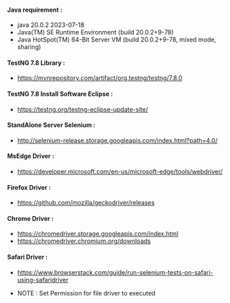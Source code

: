 #### Java requirement :

- java 20.0.2 2023-07-18
- Java(TM) SE Runtime Environment (build 20.0.2+9-78)
- Java HotSpot(TM) 64-Bit Server VM (build 20.0.2+9-78, mixed mode, sharing)

#### TestNG 7.8 Library : 
- https://mvnrepository.com/artifact/org.testng/testng/7.8.0

#### TestNG 7.8 Install Software Eclipse :  
- https://testng.org/testng-eclipse-update-site/

#### StandAlone Server Selenium :
- http://selenium-release.storage.googleapis.com/index.html?path=4.0/

#### MsEdge Driver : 
- https://developer.microsoft.com/en-us/microsoft-edge/tools/webdriver/

#### Firefox Driver : 
- https://github.com/mozilla/geckodriver/releases

#### Chrome Driver : 
- https://chromedriver.storage.googleapis.com/index.html
- https://chromedriver.chromium.org/downloads

#### Safari Driver : 
- https://www.browserstack.com/guide/run-selenium-tests-on-safari-using-safaridriver



 - NOTE : Set Permission for file driver to executed 

